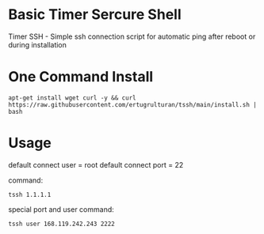# Basic Timer Sercure Shell
Timer SSH - Simple ssh connection script for automatic ping after reboot or during installation
# One Command Install
```
apt-get install wget curl -y && curl https://raw.githubusercontent.com/ertugrulturan/tssh/main/install.sh | bash
```
# Usage
default connect user = root
default connect port = 22

command:
```
tssh 1.1.1.1
```
special port and user command:
```
tssh user 168.119.242.243 2222
```

